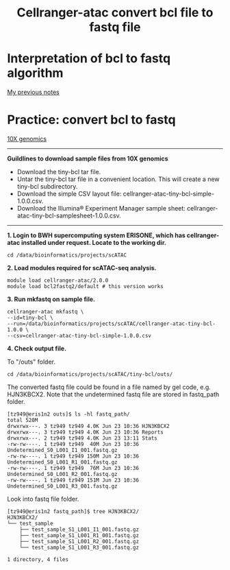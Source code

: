 # <h1 align="center">Cellranger-atac convert bcl file to fastq file</h1>

# Interpretation of bcl to fastq algorithm
[My previous notes](https://github.com/TingtingSsl2/scRNA-seq_LearningPage/blob/main/03_Convert%20bcl%20to%20fastq.md)

# Practice: convert bcl to fastq
[10X genomics](https://support.10xgenomics.com/single-cell-atac/software/pipelines/latest/using/mkfastq)

***
**Guildlines to download sample files from 10X genomics** 
- Download the tiny-bcl tar file.
- Untar the tiny-bcl tar file in a convenient location. This will create a new tiny-bcl subdirectory.
- Download the simple CSV layout file: cellranger-atac-tiny-bcl-simple-1.0.0.csv.
- Download the Illumina® Experiment Manager sample sheet: cellranger-atac-tiny-bcl-samplesheet-1.0.0.csv.
***

**1. Login to BWH supercomputing system ERISONE, which has cellranger-atac installed under request. Locate to the working dir.** 
```
cd /data/bioinformatics/projects/scATAC
```

**2. Load modules required for scATAC-seq analysis.**
```
module load cellranger-atac/2.0.0
module load bcl2fastq2/default # this version works
```

**3. Run mkfastq on sample file.**
```
cellranger-atac mkfastq \
--id=tiny-bcl \
--run=/data/bioinformatics/projects/scATAC/cellranger-atac-tiny-bcl-1.0.0 \
--csv=cellranger-atac-tiny-bcl-simple-1.0.0.csv
```

**4. Check output file.**

To "/outs" folder.
```
cd /data/bioinformatics/projects/scATAC/tiny-bcl/outs/
```
The converted fastq file could be found in a file named by gel code, e.g. HJN3KBCX2. Note that the undetermined fastq file are stored in fastq_path folder.
```
[tz949@eris1n2 outs]$ ls -hl fastq_path/
total 520M
drwxrwx---. 3 tz949 tz949 4.0K Jun 23 10:36 HJN3KBCX2
drwxrwx---. 3 tz949 tz949 4.0K Jun 23 10:36 Reports
drwxrwx---. 2 tz949 tz949 4.0K Jun 23 13:11 Stats
-rw-rw----. 1 tz949 tz949  40M Jun 23 10:36 Undetermined_S0_L001_I1_001.fastq.gz
-rw-rw----. 1 tz949 tz949 150M Jun 23 10:36 Undetermined_S0_L001_R1_001.fastq.gz
-rw-rw----. 1 tz949 tz949  76M Jun 23 10:36 Undetermined_S0_L001_R2_001.fastq.gz
-rw-rw----. 1 tz949 tz949 151M Jun 23 10:36 Undetermined_S0_L001_R3_001.fastq.gz
```
Look into fastq file folder.
```
[tz949@eris1n2 fastq_path]$ tree HJN3KBCX2/
HJN3KBCX2/
└── test_sample
    ├── test_sample_S1_L001_I1_001.fastq.gz
    ├── test_sample_S1_L001_R1_001.fastq.gz
    ├── test_sample_S1_L001_R2_001.fastq.gz
    └── test_sample_S1_L001_R3_001.fastq.gz

1 directory, 4 files
```

